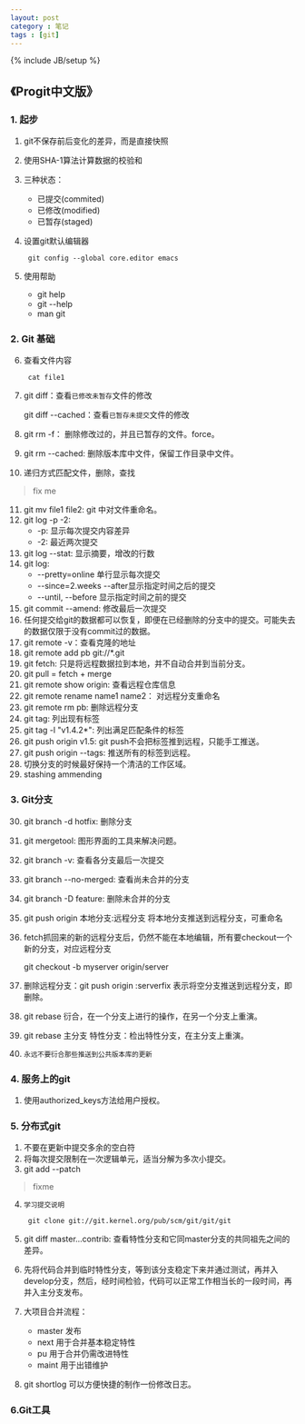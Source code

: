 ```yaml
---
layout: post
category : 笔记
tags : [git]
---
```

{% include JB/setup %}

## 《Progit中文版》
### 1. 起步
 
1. git不保存前后变化的差异，而是直接快照
2. 使用SHA-1算法计算数据的校验和
3. 三种状态：
    * 已提交(commited)
    * 已修改(modified)
    * 已暂存(staged)
4. 设置git默认编辑器

	    git config --global core.editor emacs
5. 使用帮助
	* git help <verb>
	* git <verb> --help
	* man git <verb>

### 2. Git 基础

6. 查看文件内容

		cat file1
7. git diff：查看`已修改未暂存`文件的修改
	
   git diff --cached：查看`已暂存未提交`文件的修改
8. git rm -f： 删除修改过的，并且已暂存的文件。force。
9. git rm --cached: 删除版本库中文件，保留工作目录中文件。
10. 递归方式匹配文件，删除，查找
> fix me
11. git mv file1 file2: git 中对文件重命名。
12. git log -p -2: 
	* -p: 显示每次提交内容差异
	* -2: 最近两次提交
13. git log --stat: 显示摘要，增改的行数
14. git log:
	* --pretty=online 单行显示每次提交
	* --since=2.weeks --after显示指定时间之后的提交
	* --until, --before 显示指定时间之前的提交
15. git commit --amend: 修改最后一次提交
16. 任何提交给git的数据都可以恢复，即便在已经删除的分支中的提交。可能失去的数据仅限于没有commit过的数据。
17. git remote -v：查看克隆的地址
18. git remote add pb git://*.git
19. git fetch: 只是将远程数据拉到本地，并不自动合并到当前分支。
20. git pull = fetch + merge
21. git remote show origin: 查看远程仓库信息
22. git remote rename name1 name2： 对远程分支重命名
23. git remote rm pb: 删除远程分支
24. git tag: 列出现有标签
25. git tag -l "v1.4.2\*": 列出满足匹配条件的标签
26. git push origin v1.5: git push不会把标签推到远程，只能手工推送。
27. git push origin --tags: 推送所有的标签到远程。
28. 切换分支的时候最好保持一个清洁的工作区域。
29.  stashing  ammending

### 3. Git分支

30. git branch -d hotfix: 删除分支
31. git mergetool: 图形界面的工具来解决问题。
32. git branch -v: 查看各分支最后一次提交
33. git branch --no-merged: 查看尚未合并的分支
34. git branch -D feature: 删除未合并的分支
35. git push origin 本地分支:远程分支   将本地分支推送到远程分支，可重命名
36. fetch抓回来的新的远程分支后，仍然不能在本地编辑，所有要checkout一个新的分支，对应远程分支
	
	git checkout -b myserver origin/server
	
37. 删除远程分支：git push origin :serverfix  表示将空分支推送到远程分支，即删除。
38. git rebase 衍合，在一个分支上进行的操作，在另一个分支上重演。
39. git rebase 主分支 特性分支：检出特性分支，在主分支上重演。
40. `永远不要衍合那些推送到公共版本库的更新`

### 4. 服务上的git

1. 使用authorized_keys方法给用户授权。

### 5. 分布式git

1. 不要在更新中提交多余的空白符
2. 将每次提交限制在一次逻辑单元，适当分解为多次小提交。
3. git add --patch
> fixme
4. `学习提交说明`

		git clone git://git.kernel.org/pub/scm/git/git/git
5. git diff master…contrib: 查看特性分支和它同master分支的共同祖先之间的差异。
6. 先将代码合并到临时特性分支，等到该分支稳定下来并通过测试，再并入develop分支，然后，经时间检验，代码可以正常工作相当长的一段时间，再并入主分支发布。
7. 大项目合并流程：
	* master 发布
	* next 用于合并基本稳定特性
	* pu  用于合并仍需改进特性
	* maint 用于出错维护
8. git shortlog 可以方便快捷的制作一份修改日志。

### 6.Git工具

